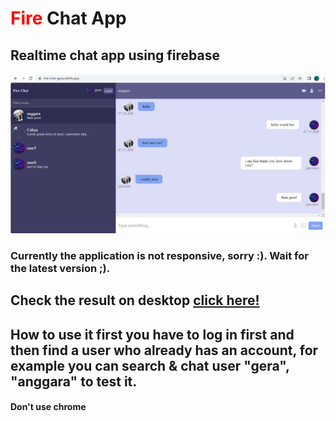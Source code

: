 # <p><span style="color: red;">Fire</span> Chat App</p>
## Realtime chat app using firebase

![](demo.png)

### Currently the application is not responsive, sorry :). Wait for the latest version ;).

## Check the result on desktop <a href="https://fire-chat-gera.netlify.app/">click here!</a>

## How to use it first you have to log in first and then find a user who already has an account, for example you can search & chat user "gera", "anggara" to test it.

#### Don't use chrome
